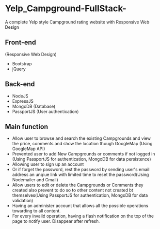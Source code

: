 # Yelp_Campground-FullStack-
A complete Yelp style Campground rating website with Responsive Web Design

## Front-end
(Responsive Web Design)

- Bootstrap 
- jQuery

## Back-end

- NodeJS
- ExpressJS
- MongoDB (Database)
- PassportJS (User authentication)

## Main function

- Allow user to browse and search the existing Campgrounds and view the price, comments and show the location though GoogleMap (Using GoogleMap API)
- Prevented user to add New Campgrounds or comments if not logged in (Using PassportJS for authentication, MongoDB for data persistence)
- Allowing user to sign up an account 
- Or if forget the password, rest the password by sending user's email address 
  an unqiue link with limited time to reset the password(Using Nodemailer and Gmail)
- Allow users to edit or delete the Campgrounds or Comments they created also 
  prevent to do so to other content not created bt themselves(Using PassportJS for authentication, MongoDB for data validation)
- Having an administer account that allows all the possible operations towarding to all content.
- For every invaild operation, having a flash notification on the top of the page to notify user. Disappear after refresh.
